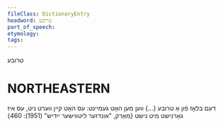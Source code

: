 ```yaml
---
fileClass: DictionaryEntry
headword: טרובע
part_of_speech: 
etymology: 
tags: 
---
```

טרובע

NORTHEASTERN
==============

דעם בלאָז פֿון אַ טרובע {...} ווען מען האָט געמיינט: עס האָט קיין ווערט ניט, עס איז גאָרנישט מיט נישט
{מאַרק, "אונדזער ליטווישער ייִדיש" (1951): 460}

